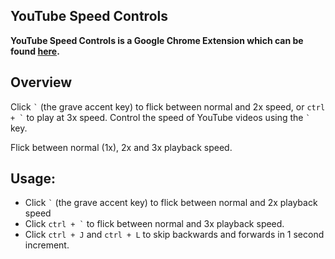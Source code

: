 ## YouTube Speed Controls

**YouTube Speed Controls is a Google Chrome Extension which can be found [here](https://chrome.google.com/webstore/detail/youtube-speed-controls/naalfmaaomhjpbndelnlijacdniggpjn).**

## Overview

Click <code>&#96;</code> (the grave accent key) to flick between normal and 2x speed, or <code>ctrl + &#96;</code> to play at 3x speed.
Control the speed of YouTube videos using the <code>&#96;</code> key.

Flick between normal (1x), 2x and 3x playback speed.

## Usage:
- Click <code>&#96;</code> (the grave accent key) to flick between normal and 2x playback speed
- Click <code>ctrl + &#96;</code> to flick between normal and 3x playback speed.
- Click <code>ctrl + &#74;</code> and <code>ctrl + &#76;</code> to skip backwards and forwards in 1 second increment.
